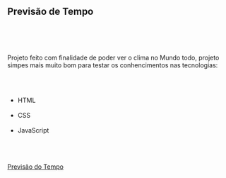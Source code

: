 <h2>Previsão de Tempo</h2>
<br>
<br>
<br>
<p>Projeto feito com finalidade de poder ver o clima no Mundo todo, projeto simpes mais muito bom para testar os conhencimentos nas tecnologias:</p>
<br>
<br>
<ul>
  <li>HTML</li>
  <br>
  <li>CSS</li>
  <br>
  <li>JavaScript</li>
</ul>
<br>
<br>
<img src="">
<br>
<br>
<a href="https://micaelmarcos13.github.io/Previsao-do-Tempo/">Previsão do Tempo</a>
